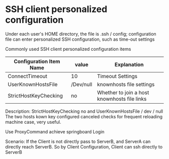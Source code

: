 # SSH client personalized configuration

Under each user's HOME directory, the file is .ssh / config; configuration file can enter personalized SSH configuration, such as time-out settings

Commonly used SSH client personalized configuration items

|Configuration Item Name	|value	|Explanation
|--|--|--|
|ConnectTimeout	|10	|Timeout Settings
|UserKnownHostsFile	|/Dev/null	|knownhosts file settings
|StrictHostKeyChecking	|no	|Whether to join a host knownhosts file links

Description: StrictHostKeyChecking no and UserKnownHostsFile / dev / null The two hosts kown key configured canceled checks for frequent reloading machine case, very useful.

Use ProxyCommand achieve springboard Login

Scenario: If the Client is not directly pass to ServerB, and ServerA can directly reach ServerB. So by Client Configuration, Client can ssh directly to ServerB